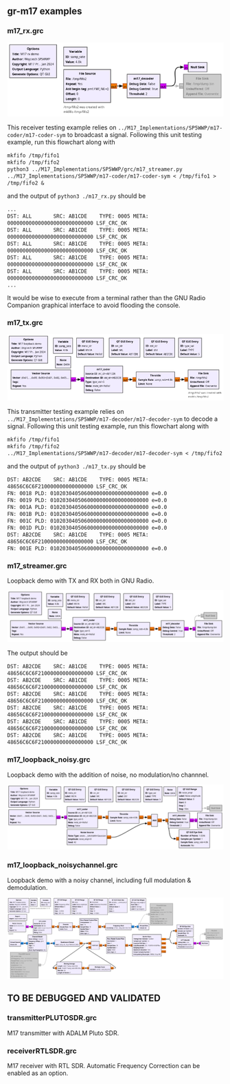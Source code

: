 ## gr-m17 examples

### m17_rx.grc

<img src="m17_rx.png">

This receiver testing example relies on ``../M17_Implementations/SP5WWP/m17-coder/m17-coder-sym``
to broadcast a signal. Following this unit testing example, run this flowchart along with
```
mkfifo /tmp/fifo1
mkfifo /tmp/fifo2
python3 ../M17_Implementations/SP5WWP/grc/m17_streamer.py
../M17_Implementations/SP5WWP/m17-coder/m17-coder-sym < /tmp/fifo1 > /tmp/fifo2 &
```

and the output of ``python3 ./m17_rx.py`` should be 

```
...
DST: ALL       SRC: AB1CDE    TYPE: 0005 META: 0000000000000000000000000000 LSF_CRC_OK 
DST: ALL       SRC: AB1CDE    TYPE: 0005 META: 0000000000000000000000000000 LSF_CRC_OK 
DST: ALL       SRC: AB1CDE    TYPE: 0005 META: 0000000000000000000000000000 LSF_CRC_OK 
DST: ALL       SRC: AB1CDE    TYPE: 0005 META: 0000000000000000000000000000 LSF_CRC_OK 
DST: ALL       SRC: AB1CDE    TYPE: 0005 META: 0000000000000000000000000000 LSF_CRC_OK 
...
```

It would be wise to execute from a terminal rather than the GNU Radio Companion graphical interface
to avoid flooding the console.

### m17_tx.grc

<img src="m17_tx.png">

This transmitter testing example relies on ``../M17_Implementations/SP5WWP/m17-decoder/m17-decoder-sym``
to decode a signal. Following this unit testing example, run this flowchart along with
```
mkfifo /tmp/fifo1
mkfifo /tmp/fifo2
../M17_Implementations/SP5WWP/m17-decoder/m17-decoder-sym < /tmp/fifo2
```

and the output of ``python3 ./m17_tx.py`` should be 
```
DST: AB2CDE    SRC: AB1CDE    TYPE: 0005 META: 48656C6C6F210000000000000000 LSF_CRC_OK 
FN: 0018 PLD: 01020304050600000000000000000000 e=0.0
FN: 0019 PLD: 01020304050600000000000000000000 e=0.0
FN: 001A PLD: 01020304050600000000000000000000 e=0.0
FN: 001B PLD: 01020304050600000000000000000000 e=0.0
FN: 001C PLD: 01020304050600000000000000000000 e=0.0
FN: 001D PLD: 01020304050600000000000000000000 e=0.0
DST: AB2CDE    SRC: AB1CDE    TYPE: 0005 META: 48656C6C6F210000000000000000 LSF_CRC_OK 
FN: 001E PLD: 01020304050600000000000000000000 e=0.0
```

### m17_streamer.grc

Loopback demo with TX and RX both in GNU Radio.

<img src="m17_loopback.png">

The output should be 

```
DST: AB2CDE    SRC: AB1CDE    TYPE: 0005 META: 48656C6C6F210000000000000000 LSF_CRC_OK 
DST: AB2CDE    SRC: AB1CDE    TYPE: 0005 META: 48656C6C6F210000000000000000 LSF_CRC_OK 
DST: AB2CDE    SRC: AB1CDE    TYPE: 0005 META: 48656C6C6F210000000000000000 LSF_CRC_OK 
DST: AB2CDE    SRC: AB1CDE    TYPE: 0005 META: 48656C6C6F210000000000000000 LSF_CRC_OK 
DST: AB2CDE    SRC: AB1CDE    TYPE: 0005 META: 48656C6C6F210000000000000000 LSF_CRC_OK 
DST: AB2CDE    SRC: AB1CDE    TYPE: 0005 META: 48656C6C6F210000000000000000 LSF_CRC_OK 
```

### m17_loopback_noisy.grc

Loopback demo with the addition of noise, no modulation/no channnel.

<img src="m17_loopback_noisy.png">

### m17_loopback_noisychannel.grc

Loopback demo with a noisy channel, including full modulation & demodulation.

<img src="m17_loopback_noisychannel.png">

## TO BE DEBUGGED AND VALIDATED

### transmitterPLUTOSDR.grc

M17 transmitter with ADALM Pluto SDR.

### receiverRTLSDR.grc

M17 receiver with RTL SDR. Automatic Frequency Correction can be enabled as an option.

